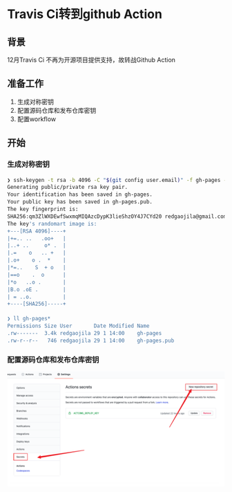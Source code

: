 # Travis Ci转到github Action


## 背景  
12月Travis Ci 不再为开源项目提供支持，故转战Github Action

## 准备工作
1. 生成对称密钥
2. 配置源码仓库和发布仓库密钥
3. 配置workflow
## 开始

### 生成对称密钥
```bash
❯ ssh-keygen -t rsa -b 4096 -C "$(git config user.email)" -f gh-pages -N ""
Generating public/private rsa key pair.
Your identification has been saved in gh-pages.
Your public key has been saved in gh-pages.pub.
The key fingerprint is:
SHA256:qm3ZlWXDEwfSwxmqMIQAzcDypK3lieShzOY4J7CYd20 redgaojila@gmail.com
The key's randomart image is:
+---[RSA 4096]----+
|+=.. ..   .oo+   |
|..+ ..     o* .  |
|.=    o   .. +   |
|.o+    o .  *    |
|*=..    S  + o   |
|==o    .  o      |
|*o   ..o .       |
|B.o .oE .        |
| = ..o.          |
+----[SHA256]-----+

❯ ll gh-pages*
Permissions Size User       Date Modified Name
.rw-------  3.4k redgaojila 29 1 14:00    gh-pages
.rw-r--r--   746 redgaojila 29 1 14:00    gh-pages.pub
```

### 配置源码仓库和发布仓库密钥

![](https://github.com/gaojila/images/blob/master/travis-ci%E8%BD%AC%E5%88%B0github-action/Snipaste_2021-01-29_15-29-59.png)


